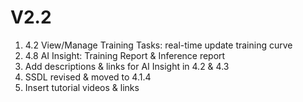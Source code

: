 # V2.2

1. 4.2 View/Manage Training Tasks: real-time update training curve
2. 4.8 AI Insight: Training Report & Inference report
3. Add descriptions & links for AI Insight in 4.2 & 4.3
4. SSDL revised & moved to 4.1.4
5. Insert tutorial videos & links
